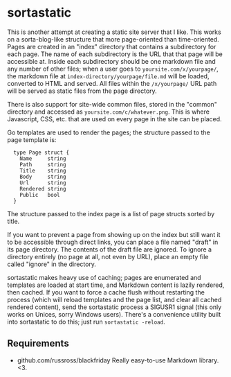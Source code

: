 sortastatic
===========

This is another attempt at creating a static site server that I like. This works
on a sorta-blog-like structure that more page-oriented than time-oriented. Pages
are created in an "index" directory that contains a subdirectory for each page.
The name of each subdirectory is the URL that that page will be accessible at.
Inside each subdirectory should be one markdown file and any number of other
files; when a user goes to `yoursite.com/x/yourpage/`, the markdown file at
`index-directory/yourpage/file.md` will be loaded, converted to HTML and served.
All files within the `/x/yourpage/` URL path will be served as static files from
the page directory.

There is also support for site-wide common files, stored in the "common"
directory and accessed as `yoursite.com/c/whatever.png`. This is where
Javascript, CSS, etc. that are used on every page in the site can be placed.

Go templates are used to render the pages; the structure passed to the page
template is:

      type Page struct {
        Name     string
        Path     string
        Title    string
        Body     string
        Url      string
        Rendered string
        Public   bool
      }

The structure passed to the index page is a list of page structs sorted by
title.

If you want to prevent a page from showing up on the index but still want it to
be accessible through direct links, you can place a file named "draft" in its
page directory. The contents of the draft file are ignored. To ignore a
directory entirely (no page at all, not even by URL), place an empty file called
"ignore" in the directory.

sortastatic makes heavy use of caching; pages are enumerated and templates are
loaded at start time, and Markdown content is lazily rendered, then cached.
If you want to force a cache flush without restarting the process (which will
reload templates and the page list, and clear all cached rendered content), send
the sortastatic process a SIGUSR1 signal (this only works on Unices, sorry
Windows users). There's a convenience utility built into sortastatic to do this;
just run `sortastatic -reload`.

## Requirements

* github.com/russross/blackfriday
  Really easy-to-use Markdown library. &lt;3.
